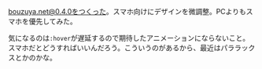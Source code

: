 bouzuya.net@0.4.0をつくった。スマホ向けにデザインを微調整。PCよりもスマホを優先してみた。

気になるのは`:hover`が遅延するので期待したアニメーションにならないこと。スマホだとどうすればいいんだろう。こういうのがあるから、最近はパララックスとかのかな。


